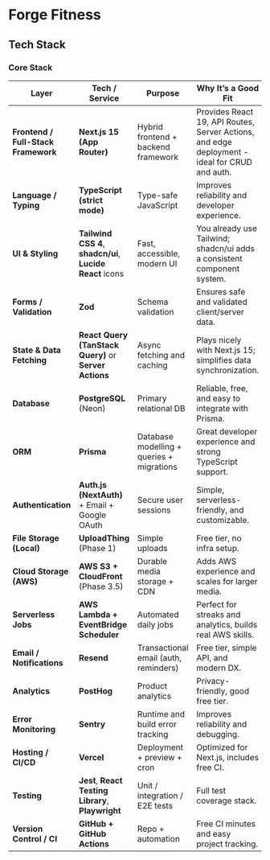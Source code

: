 # Forge Fitness

## Tech Stack
### Core Stack 

| Layer | Tech / Service | Purpose | Why It’s a Good Fit |
|-------|----------------|----------|--------------------|
| **Frontend / Full-Stack Framework** | **Next.js 15 (App Router)** | Hybrid frontend + backend framework | Provides React 19, API Routes, Server Actions, and edge deployment - ideal for CRUD and auth. |
| **Language / Typing** | **TypeScript (strict mode)** | Type-safe JavaScript | Improves reliability and developer experience. |
| **UI & Styling** | **Tailwind CSS 4**, **shadcn/ui**, **Lucide React** icons | Fast, accessible, modern UI | You already use Tailwind; shadcn/ui adds a consistent component system. |
| **Forms / Validation** | **Zod** | Schema validation | Ensures safe and validated client/server data. |
| **State & Data Fetching** | **React Query (TanStack Query)** or **Server Actions** | Async fetching and caching | Plays nicely with Next.js 15; simplifies data synchronization. |
| **Database** | **PostgreSQL** (Neon) | Primary relational DB | Reliable, free, and easy to integrate with Prisma. |
| **ORM** | **Prisma** | Database modelling + queries + migrations | Great developer experience and strong TypeScript support. |
| **Authentication** | **Auth.js (NextAuth)** + Email + Google OAuth | Secure user sessions | Simple, serverless-friendly, and customizable. |
| **File Storage (Local)** | **UploadThing** (Phase 1) | Simple uploads | Free tier, no infra setup. |
| **Cloud Storage (AWS)** | **AWS S3 + CloudFront** (Phase 3.5) | Durable media storage + CDN | Adds AWS experience and scales for larger media. |
| **Serverless Jobs** | **AWS Lambda + EventBridge Scheduler** | Automated daily jobs | Perfect for streaks and analytics, builds real AWS skills. |
| **Email / Notifications** | **Resend** | Transactional email (auth, reminders) | Free tier, simple API, and modern DX. |
| **Analytics** | **PostHog** | Product analytics | Privacy-friendly, good free tier. |
| **Error Monitoring** | **Sentry** | Runtime and build error tracking | Improves reliability and debugging. |
| **Hosting / CI/CD** | **Vercel** | Deployment + preview + cron | Optimized for Next.js, includes free CI. |
| **Testing** | **Jest**, **React Testing Library**, **Playwright** | Unit / integration / E2E tests | Full test coverage stack. |
| **Version Control / CI** | **GitHub + GitHub Actions** | Repo + automation | Free CI minutes and easy project tracking. |

